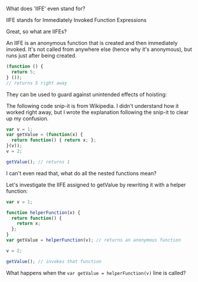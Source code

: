 
What does 'IIFE' even stand for?

IIFE stands for Immediately Invoked Function Expressions

Great, so what are IIFEs?

An IIFE is an anonymous function that is created and then immediately invoked. It's not called from anywhere else (hence why it's anonymous), but runs just after being created.

``` javascript
(function () {
  return 5;
} ());
// returns 5 right away
```

They can be used to guard against unintended effects of hoisting:

The following code snip-it is from Wikipedia. I didn't understand how it worked right away, but I wrote the explanation following the snip-it to clear up my confusion.

``` javascript
var v = 1;
var getValue = (function(x) {
  return function() { return x; };
}(v));
v = 2;

getValue(); // returns 1
```

I can't even read that, what do all the nested functions mean?

Let's investigate the IIFE assigned to getValue by rewriting it with a helper function:

``` javascript
var v = 1;

function helperFunction(x) {
  return function() {
    return x;
  };
}
var getValue = helperFunction(v); // returns an anonymous function

v = 2;

getValue(); // invokes that function
```

What happens when the ```var getValue = helperFunction(v)``` line is called?


